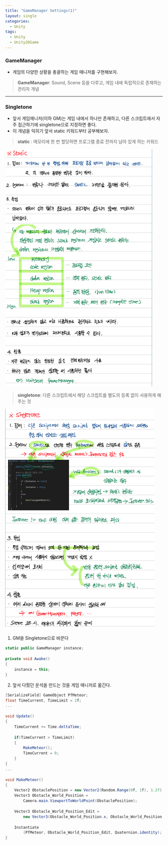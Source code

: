 ```yaml
---
title: "GameManager Settings(1)"
layout: single
categories:
  - Unity
tags:
  - Unity
  - Unity2DGame
---
```


### GameManager
- 게임의 다양한 상황을 총괄하는 게임 매니저를 구현해보자.

> **GameManager**: Sound, Scene 등을 다루고, 게임 내에 독립적으로 존재하는 관리자 개념

---

### Singletone
- 앞서 게임매니저(이하 GM)는 게임 내에서 하나만 존재하고, 다른 스크립트에서 자주 접근하기에 singletone으로 지정하면 좋다.
- 이 개념을 익히기 앞서 static 키워드부터 공부해보자.

> **static** : 메모리에 한 번 할당하면 프로그램 종료 전까지 남아 있게 하는 키워드

![static](/assets/images/2022_static.png)

> **singletone**: 다른 스크립트에서 해당 스크립트를 별도의 등록 없이 사용하게 해주는 것

![singletone](/assets/images/2022_singletone.png)




1. GM을 Singletone으로 바꾼다

```C#
static public GameManager instance;

private void Awake()
{
    instance = this;
}
```


2. 앞서 다뤘던 운석을 만드는 것을 게임 매니저로 옮긴다.

   

```C#
[SerializeField] GameObject PfMeteor;
float TimeCurrent, TimeLimit = 2f;
...

void Update()
{
	TimeCurrent += Time.deltaTime;
	
	if(TimeCurrent > TimeLimit)
	{
		MakeMeteor();
		TimeCurrent = 0;
	}
{
...

void MakeMeteor()
{
    Vector2 ObstaclePosition = new Vector2(Random.Range(0f, 1f), 1.2f);
    Vector3 Obstacle_World_Position =
        Camera.main.ViewportToWorldPoint(ObstaclePosition);

    Vector3 Obstacle_World_Position_Edit =
        new Vector3(Obstacle_World_Position.x, Obstacle_World_Position.y, 0);

    Instantiate
        (PfMeteor, Obstacle_World_Position_Edit, Quaternion.identity);
}

```
